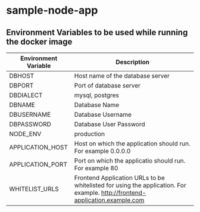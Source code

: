 # sample-node-app

## Environment Variables to be used while running the docker image

| Environment Variable | Description                                                                                                                 |
|----------------------|-----------------------------------------------------------------------------------------------------------------------------|
| DBHOST               | Host name of the database  server                                                                                           |
| DBPORT               | Port of database server                                                                                                     |
| DBDIALECT            | mysql, postgres                                                                                                             |
| DBNAME               | Database Name                                                                                                               |
| DBUSERNAME           | Database Username                                                                                                           |
| DBPASSWORD           | Database User Password                                                                                                      |
| NODE_ENV             | production                                                                                                                  |
| APPLICATION_HOST     | Host on which the application should run. For example 0.0.0.0                                                               |
| APPLICATION_PORT| Port on which the applicatio should run. For example 80                                                                     |
|WHITELIST_URLS| Frontend Application URLs to be whitelisted for using the application. For example. http://frontend-application.example.com |
